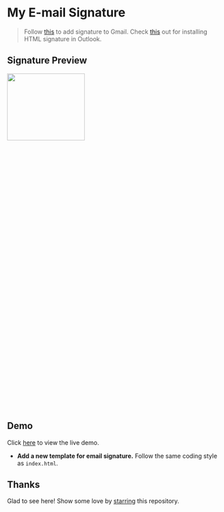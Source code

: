 # My E-mail Signature

> Follow [this](https://pdf.wondershare.com/signature/insert-html-signature-in-gmail.html) to add signature to Gmail. Check [this](https://www.christopherbolt.com/support/knowledgebase/24/Installing-HTML-email-signatures-in-Microsoft-Outlook.html) out for installing HTML signature in Outlook.


## Signature Preview

<img src="./preview.png" height="20%" width="60%">

## Demo

Click [here](https://09u.github.io/my-email-sign/index.html) to view the live demo.


- **Add a new template for email signature.** Follow the same coding style as `index.html`.

<!-- - Name your file as `new_template_your_github_username.html` and send the PR. -->


## Thanks

Glad to see here! Show some love by [starring](https://github.com/09u/my-email-sign/) this repository.
